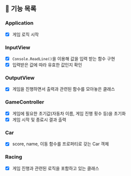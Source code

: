 ## 📝 기능 목록
### Application
- [x] 게임 로직 시작

### InputView
- [x] `Console.ReadLine()`을 이용해 값을 입력 받는 함수 구현
- [x] 입력받은 값에 따라 유효한 값인지 확인

### OutputView
- [x] 게임을 진행하면서 출력과 관련된 함수를 모아놓은 클래스

### GameController
- [x] 게임에 필요한 초기값(자동차 이름, 게임 진행 횟수 등)을 초기화
- [x] 게임 시작 및 종료시 결과 출력

### Car
- [x] score, name, 이동 함수를 프로퍼티로 갖는 Car 객체

### Racing
- [x] 게임 진행과 관련된 로직을 포함하고 있는 클래스